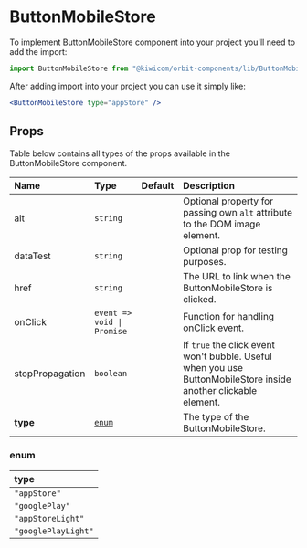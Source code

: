 # ButtonMobileStore

To implement ButtonMobileStore component into your project you'll need to add the import:

```jsx
import ButtonMobileStore from "@kiwicom/orbit-components/lib/ButtonMobileStore";
```

After adding import into your project you can use it simply like:

```jsx
<ButtonMobileStore type="appStore" />
```

## Props

Table below contains all types of the props available in the ButtonMobileStore component.

| Name            | Type                       | Default | Description                                                                                                     |
| :-------------- | :------------------------- | :------ | :-------------------------------------------------------------------------------------------------------------- |
| alt             | `string`                   |         | Optional property for passing own `alt` attribute to the DOM image element.                                     |
| dataTest        | `string`                   |         | Optional prop for testing purposes.                                                                             |
| href            | `string`                   |         | The URL to link when the ButtonMobileStore is clicked.                                                          |
| onClick         | `event => void \| Promise` |         | Function for handling onClick event.                                                                            |
| stopPropagation | `boolean`                  |         | If `true` the click event won't bubble. Useful when you use ButtonMobileStore inside another clickable element. |
| **type**        | [`enum`](#enum)            |         | The type of the ButtonMobileStore.                                                                              |

### enum

| type                |
| :------------------ |
| `"appStore"`        |
| `"googlePlay"`      |
| `"appStoreLight"`   |
| `"googlePlayLight"` |
